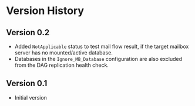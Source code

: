 # Version History

## Version 0.2

- Added `NotApplicable` status to test mail flow result, if the target mailbox server has no mounted/active database.
- Databases in the `Ignore_MB_Database` configuration are also excluded from the DAG replication health check.

## Version 0.1

- Initial version
